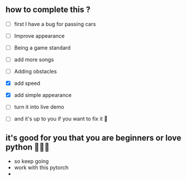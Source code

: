 ## how to complete this ?

- [ ] first I have a bug for passing cars 

- [ ] Improve appearance

- [ ] Being a game standard

- [ ] add more songs

- [ ] Adding obstacles

- [x] add speed

- [x] add simple appearance

- [ ] turn it into live demo

- [ ] and it's up to you if you want to fix it 🥺

## it's good for you that you are beginners or love python 💪🏻💕

- so keep going
- work with this pytorch
- 
